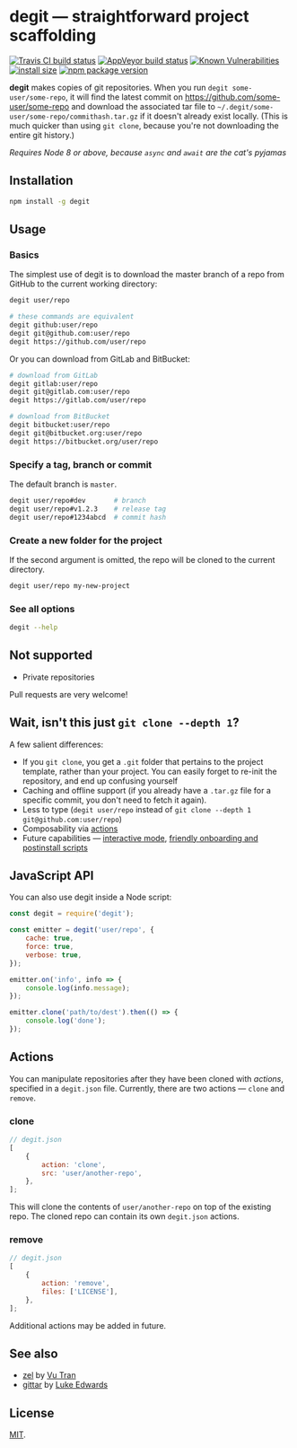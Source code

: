 # degit — straightforward project scaffolding

[![Travis CI build status](https://badgen.net/travis/Rich-Harris/degit/master)](https://travis-ci.org/Rich-Harris/degit)
[![AppVeyor build status](https://badgen.net/appveyor/ci/Rich-Harris/degit/master)](https://ci.appveyor.com/project/Rich-Harris/degit/branch/master)
[![Known Vulnerabilities](https://snyk.io/test/npm/degit/badge.svg)](https://snyk.io/test/npm/degit)
[![install size](https://badgen.net/packagephobia/install/degit)](https://packagephobia.now.sh/result?p=degit)
[![npm package version](https://badgen.net/npm/v/degit)](https://npm.im/degit)

**degit** makes copies of git repositories. When you run `degit some-user/some-repo`, it will find the latest commit on https://github.com/some-user/some-repo and download the associated tar file to `~/.degit/some-user/some-repo/commithash.tar.gz` if it doesn't already exist locally. (This is much quicker than using `git clone`, because you're not downloading the entire git history.)

_Requires Node 8 or above, because `async` and `await` are the cat's pyjamas_

## Installation

```bash
npm install -g degit
```

## Usage

### Basics

The simplest use of degit is to download the master branch of a repo from GitHub to the current working directory:

```bash
degit user/repo

# these commands are equivalent
degit github:user/repo
degit git@github.com:user/repo
degit https://github.com/user/repo
```

Or you can download from GitLab and BitBucket:

```bash
# download from GitLab
degit gitlab:user/repo
degit git@gitlab.com:user/repo
degit https://gitlab.com/user/repo

# download from BitBucket
degit bitbucket:user/repo
degit git@bitbucket.org:user/repo
degit https://bitbucket.org/user/repo
```

### Specify a tag, branch or commit

The default branch is `master`.

```bash
degit user/repo#dev       # branch
degit user/repo#v1.2.3    # release tag
degit user/repo#1234abcd  # commit hash
```

### Create a new folder for the project

If the second argument is omitted, the repo will be cloned to the current directory.

```bash
degit user/repo my-new-project
```

### See all options

```bash
degit --help
```

## Not supported

-   Private repositories

Pull requests are very welcome!

## Wait, isn't this just `git clone --depth 1`?

A few salient differences:

-   If you `git clone`, you get a `.git` folder that pertains to the project template, rather than your project. You can easily forget to re-init the repository, and end up confusing yourself
-   Caching and offline support (if you already have a `.tar.gz` file for a specific commit, you don't need to fetch it again).
-   Less to type (`degit user/repo` instead of `git clone --depth 1 git@github.com:user/repo`)
-   Composability via [actions](#actions)
-   Future capabilities — [interactive mode](https://github.com/Rich-Harris/degit/issues/4), [friendly onboarding and postinstall scripts](https://github.com/Rich-Harris/degit/issues/6)

## JavaScript API

You can also use degit inside a Node script:

```js
const degit = require('degit');

const emitter = degit('user/repo', {
	cache: true,
	force: true,
	verbose: true,
});

emitter.on('info', info => {
	console.log(info.message);
});

emitter.clone('path/to/dest').then(() => {
	console.log('done');
});
```

## Actions

You can manipulate repositories after they have been cloned with _actions_, specified in a `degit.json` file. Currently, there are two actions — `clone` and `remove`.

### clone

```js
// degit.json
[
	{
		action: 'clone',
		src: 'user/another-repo',
	},
];
```

This will clone the contents of `user/another-repo` on top of the existing repo. The cloned repo can contain its own `degit.json` actions.

### remove

```js
// degit.json
[
	{
		action: 'remove',
		files: ['LICENSE'],
	},
];
```

Additional actions may be added in future.

## See also

-   [zel](https://github.com/vutran/zel) by [Vu Tran](https://twitter.com/tranvu)
-   [gittar](https://github.com/lukeed/gittar) by [Luke Edwards](https://twitter.com/lukeed05)

## License

[MIT](LICENSE).
